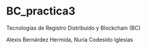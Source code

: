 # BC_practica3
Tecnologías de Registro Distribuido y Blockchain (BC)

Alexis Bernárdez Hermida, Nuria Codesido Iglesias
